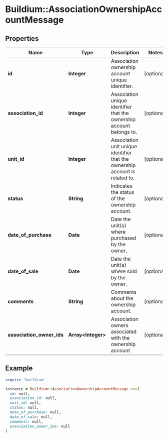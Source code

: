 # Buildium::AssociationOwnershipAccountMessage

## Properties

| Name | Type | Description | Notes |
| ---- | ---- | ----------- | ----- |
| **id** | **Integer** | Association ownership account unique identifier. | [optional] |
| **association_id** | **Integer** | Association unique identifier that the ownership account belongs to. | [optional] |
| **unit_id** | **Integer** | Association unit unique identifier that the ownership account is related to. | [optional] |
| **status** | **String** | Indicates the status of the ownership account. | [optional] |
| **date_of_purchase** | **Date** | Date the unit(s) where purchased by the owner. | [optional] |
| **date_of_sale** | **Date** | Date the unit(s) where sold by the owner. | [optional] |
| **comments** | **String** | Comments about the ownership account. | [optional] |
| **association_owner_ids** | **Array&lt;Integer&gt;** | Association owners associated with the ownership account | [optional] |

## Example

```ruby
require 'buildium'

instance = Buildium::AssociationOwnershipAccountMessage.new(
  id: null,
  association_id: null,
  unit_id: null,
  status: null,
  date_of_purchase: null,
  date_of_sale: null,
  comments: null,
  association_owner_ids: null
)
```

